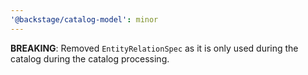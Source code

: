 ```yaml
---
'@backstage/catalog-model': minor
---
```


**BREAKING**: Removed `EntityRelationSpec` as it is only used during the catalog during the catalog processing.
